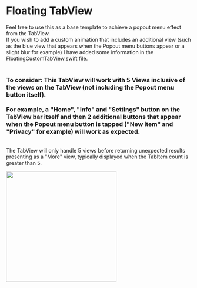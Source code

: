 #  Floating TabView
Feel free to use this as a base template to achieve a popout menu effect from the TabView.
<br>
If you wish to add a custom animation that includes an additional view (such as the blue view that appears when the Popout menu buttons appear or a slight blur for example) I have added some information in the FloatingCustomTabView.swift file.
<br>
<br>
### To consider: This TabView will work with 5 Views inclusive of the views on the TabView (not including the Popout menu button itself).<br><br>For example, a "Home", "Info" and "Settings" button on the TabView bar itself and then 2 additional buttons that appear when the Popout menu button is tapped ("New item" and "Privacy" for example) will work as expected.
<br>The TabView will only handle 5 views before returning unexpected results presenting as a "More" view, typically displayed when the TabItem count is greater than 5.
<!-- ![Example gif to show the floatng custom TabView.](Gifs/floatingTabViewGif.gif) -->
<img src="Gifs/floatingTabViewGif.gif" width="300" />
<br><br>
